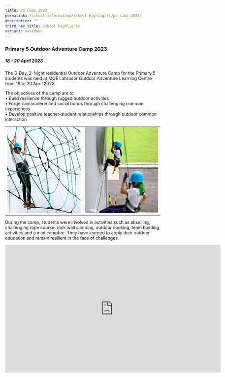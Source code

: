 ```yaml
---
title: P5 Camp 2023
permalink: /school-information/school-highlights/p5-camp-2023/
description: ""
third_nav_title: School Highlights
variant: markdown
---
```

### Primary 5 Outdoor Adventure Camp 2023

##### 18 – 20 April 2023

The 3-Day, 2-Night residential Outdoor Adventure Camp for the Primary 5 students was held at MOE Labrador Outdoor Adventure Learning Centre from 18 to 20 April 2023.

The objectives of the camp are to:<br>
•	Build resilience through rugged outdoor activities<br>
•	Forge camaraderie and social bonds through challenging common experiences<br>
•	Develop positive teacher-student relationships through outdoor common interaction<br>

<table>
<tbody><tr>
		<td><img alt="p5camp01" src="/images/P5%20Camp%202023/spidergirl.jpeg" style="width:450px;height:280px;"> </td>
		<td><img alt="p5camp02" src="/images/P5%20Camp%202023/i%20got%20this.jpeg" style="width:450px;height:280px;"> </td>
</tr></tbody></table>

During the camp, students were involved in activities such as abseiling, challenging rope course, rock wall climbing, outdoor cooking, team building activities and a mini campfire. They have learned to apply their outdoor education and remain resilient in the face of challenges.

<center>
<iframe allowfullscreen="" allow="accelerometer; autoplay; clipboard-write; encrypted-media; gyroscope; picture-in-picture; web-share" frameborder="0" title="YouTube video player" src="https://www.youtube.com/embed/XHU0j5PKUgs" height="415" width="700"></iframe></center>